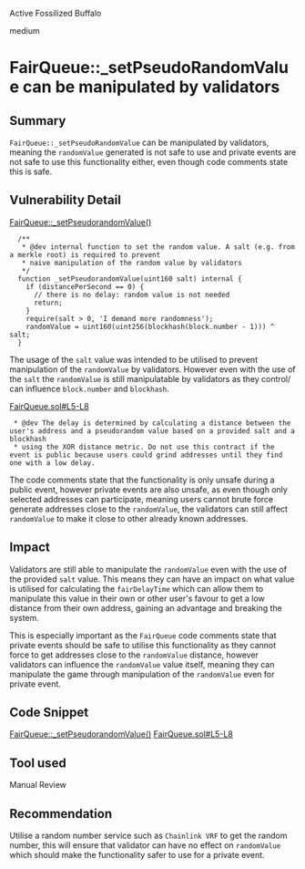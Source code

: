 Active Fossilized Buffalo

medium

# FairQueue::_setPseudoRandomValue can be manipulated by validators

## Summary

`FairQueue::_setPseudoRandomValue` can be manipulated by validators, meaning the `randomValue` generated is not safe to use and private events are not safe to use this functionality either, even though code comments state this is safe.

## Vulnerability Detail
[FairQueue::_setPseudorandomValue()](https://github.com/sherlock-audit/2024-05-tokensoft-distributor-contracts-update/blob/main/contracts/packages/hardhat/contracts/utilities/FairQueue.sol#L33-L40)
```solidity
  /**
   * @dev internal function to set the random value. A salt (e.g. from a merkle root) is required to prevent
   * naive manipulation of the random value by validators
   */
  function _setPseudorandomValue(uint160 salt) internal {
    if (distancePerSecond == 0) {
      // there is no delay: random value is not needed
      return;
    }
    require(salt > 0, 'I demand more randomness');
    randomValue = uint160(uint256(blockhash(block.number - 1))) ^ salt;
  }
```
The usage of the `salt` value was intended to be utilised to prevent manipulation of the `randomValue` by validators. However even with the use of the `salt` the `randomValue` is still manipulatable by validators as they control/ can influence `block.number` and `blockhash`.

[FairQueue.sol#L5-L8](https://github.com/sherlock-audit/2024-05-tokensoft-distributor-contracts-update/blob/main/contracts/packages/hardhat/contracts/utilities/FairQueue.sol#L5-L8)
```solidity
 * @dev The delay is determined by calculating a distance between the user's address and a pseudorandom value based on a provided salt and a blockhash
 * using the XOR distance metric. Do not use this contract if the event is public because users could grind addresses until they find one with a low delay.
```
The code comments state that the functionality is only unsafe during a public event, however private events are also unsafe, as even though only selected addresses can participate, meaning users cannot brute force generate addresses close to the `randomValue`, the validators can still affect `randomValue` to make it close to other already known addresses.

## Impact

Validators are still able to manipulate the `randomValue` even with the use of the provided `salt` value. This means they can have an impact on what value is utilised for calculating the `fairDelayTime` which can allow them to manipulate this value in their own or other user's favour to get a low distance from their own address, gaining an advantage and breaking the system.

This is especially important as the `FairQueue` code comments state that private events should be safe to utilise this functionality as they cannot force to get addresses close to the `randomValue` distance, however validators can influence the `randomValue` value itself, meaning they can manipulate the game through manipulation of the `randomValue` even for private event.

## Code Snippet

[FairQueue::_setPseudorandomValue()](https://github.com/sherlock-audit/2024-05-tokensoft-distributor-contracts-update/blob/main/contracts/packages/hardhat/contracts/utilities/FairQueue.sol#L33-L40)
[FairQueue.sol#L5-L8](https://github.com/sherlock-audit/2024-05-tokensoft-distributor-contracts-update/blob/main/contracts/packages/hardhat/contracts/utilities/FairQueue.sol#L5-L8)

## Tool used

Manual Review

## Recommendation

Utilise a random number service such as `Chainlink VRF` to get the random number, this will ensure that validator can have no effect on `randomValue` which should make the functionality safer to use for a private event.
